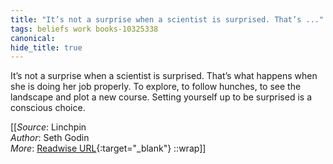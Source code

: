```yaml
---
title: "It’s not a surprise when a scientist is surprised. That’s ..."
tags: beliefs work books-10325338
canonical: 
hide_title: true
---
```


It’s not a surprise when a scientist is surprised. That’s what happens when she is doing her job properly. To explore, to follow hunches, to see the landscape and plot a new course. Setting yourself up to be surprised is a conscious choice.


[[_Source_: Linchpin<br>
_Author_: Seth Godin<br>
_More_: [Readwise URL](https://readwise.io/open/210672372){:target="_blank"}
::wrap]]